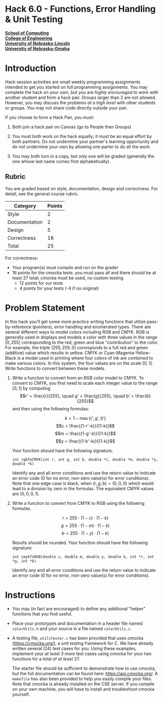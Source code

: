 # Hack 6.0 - Functions, Error Handling & Unit Testing
**[School of Computing](https://computing.unl.edu/)**  
**[College of Engineering](https://engineering.unl.edu/)**  
**[University of Nebraska-Lincoln](https://unl.edu)**  
**[University of Nebraska-Omaha](https://http://unomaha.edu/)**  

# Introduction

Hack session activities are small weekly programming assignments
intended to get you started on full programming assignments. You may
complete the hack on your own, but you are *highly encouraged* to work
with another student and form a hack pair. Groups larger than 2 are not
allowed. However, you may discuss the problems *at a high level* with
other students or groups. You may not share code directly outside your
pair.

If you choose to form a Hack Pair, you *must*:

1.  Both join a hack pair on Canvas (go to People then Groups)

2.  You must both work on the hack equally; it must be an equal effort
    by both partners. Do not undermine your partner's learning
    opportunity and do not undermine your own by allowing one parter to
    do all the work.

3.  You may both turn in a copy, but only one will be graded (generally
    the one whose last name comes first alphabetically).

## Rubric

You are graded based on style, documentation, design and correctness.
For detail, see the general course rubric.

| Category      | Points |
|---------------|--------|
| Style         | 2      |
| Documentation | 2      |
| Design        | 5      |
| Correctness   | 16     |
| Total         | 25     |

For correctness:
 - Your program(s) *must* compile and run on the grader
 - 16 points for the cmocka tests: you must pass all and there should be
   at least 27 total; cmocka must be used, no custom testing
   - 12 points for our tests
   - 4 points for your tests (-4 if no original)

# Problem Statement

In this hack you'll get some more practice writing functions that
utilize pass-by-reference (pointers), error handling and enumerated
types. There are several different ways to model colors including RGB
and CMYK. RGB is generally used in displays and models a color with
three values in the range $[0, 255]$ corresponding to the red, green and
blue "contribution" to the color. For example, the triple
$(255, 255, 0)$ corresponds to a full red and green (additive) value
which results in yellow. CMYK or Cyan-Magenta-Yellow-Black is a model
used in printing where four colors of ink are combined to make various
colors. In this system, the four values are on the scale $[0, 1]$. Write
functions to convert between these models.

1.  Write a function to convert from an RGB color model to CMYK. To
    convert to CMYK, you first need to scale each integer value to the
    range $[0, 1]$ by computing
    $$r' = \frac{r}{255}, \quad g' = \frac{g}{255}, \quad b' = \frac{b}{255}$$
    and then using the following formulas:

    $$k = 1-\max\{r', g', b'\}$$
    $$c = \frac{(1-r'-k)}{(1-k)}$$
    $$m = \frac{(1-g'-k)}{(1-k)}$$
    $$y = \frac{(1-b'-k)}{(1-k)}$$

    Your function should have the following signature:

    `int rgbToCMYK(int r, int g, int b, double *c, double *m, double *y, double *k)`

    Identify any and all error conditions and use the return value to
    indicate an error code (0 for no error, non-zero value(s) for error
    conditions). Note that one edge case is black, when
    $(r,g,b) = (0,0,0)$ which would lead to a division by zero in the
    formulas. The equivalent CMYK values are $(0,0,0,1)$.

2.  Write a function to convert from CMYK to RGB using the following
    formulas.

    $$r = 255 \cdot (1 - c) \cdot (1-k)$$
    $$g = 255 \cdot (1 - m) \cdot (1-k)$$
    $$b = 255 \cdot (1 - y) \cdot (1-k)$$

    Results should be rounded. Your function should have the following signature:

    `int cmykToRGB(double c, double m, double y, double k, int *r, int *g, int *b)`

    Identify any and all error conditions and use the return value to
    indicate an error code (0 for no error, non-zero value(s) for error
    conditions).

# Instructions

-   You may (in fact are encouraged) to define any additional "helper"
    functions that you find useful.

-   Place your prototypes and documentation in a header file named
    `colorUtils.h` and your source in a file named
    `colorUtils.c`.

-   A testing file, `utilsTester.c` has been provided that uses
    cmocka (<https://cmocka.org/>), a unit testing framework for C. We
    have already written several (24) test cases for you. Using these
    examples, implement your *at least 3 more* test cases using cmocka
    for your two functions for a total of *at least* 27.

    The starter file should be sufficient to demonstrate how to use
    cmocka, but the full documentation can be found here:
    <https://api.cmocka.org/>. A `makefile` has also been
    provided to help you easily compile your files. Note that cmocka is
    already installed on the CSE server. If you compile on your own
    machine, you will have to install and troubleshoot cmocka yourself.
